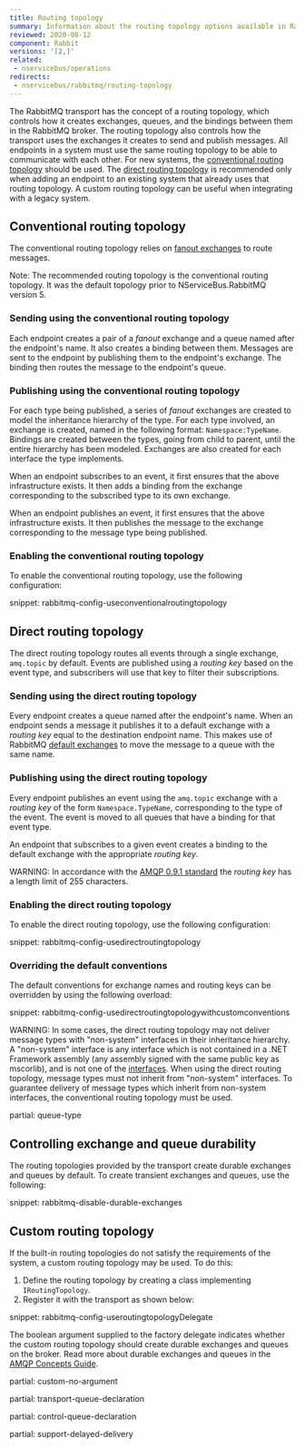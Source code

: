 ```yaml
---
title: Routing topology
summary: Information about the routing topology options available in RabbitMQ and how they impact NServiceBus systems
reviewed: 2020-08-12
component: Rabbit
versions: '[2,]'
related:
 - nservicebus/operations
redirects:
 - nservicebus/rabbitmq/routing-topology
---
```



The RabbitMQ transport has the concept of a routing topology, which controls how it creates exchanges, queues, and the bindings between them in the RabbitMQ broker. The routing topology also controls how the transport uses the exchanges it creates to send and publish messages. All endpoints in a system must use the same routing topology to be able to communicate with each other. For new systems, the [conventional routing topology](routing-topology.md#conventional-routing-topology) should be used. The [direct routing topology](routing-topology.md#direct-routing-topology) is recommended only when adding an endpoint to an existing system that already uses that routing topology. A custom routing topology can be useful when integrating with a legacy system.


## Conventional routing topology

The conventional routing topology relies on [fanout exchanges](https://www.rabbitmq.com/tutorials/amqp-concepts.html#exchange-fanout) to route messages. 

Note: The recommended routing topology is the conventional routing topology. It was the default topology prior to NServiceBus.RabbitMQ version 5.


### Sending using the conventional routing topology

Each endpoint creates a pair of a *fanout* exchange and a queue named after the endpoint's name. It also creates a binding between them. Messages are sent to the endpoint by publishing them to the endpoint's exchange. The binding then routes the message to the endpoint's queue.


### Publishing using the conventional routing topology

For each type being published, a series of *fanout* exchanges are created to model the inheritance hierarchy of the type. For each type involved, an exchange is created, named in the following format: `Namespace:TypeName`. Bindings are created between the types, going from child to parent, until the entire hierarchy has been modeled. Exchanges are also created for each interface the type implements.

When an endpoint subscribes to an event, it first ensures that the above infrastructure exists. It then adds a binding from the exchange corresponding to the subscribed type to its own exchange.

When an endpoint publishes an event, it first ensures that the above infrastructure exists. It then publishes the message to the exchange corresponding to the message type being published.


### Enabling the conventional routing topology

To enable the conventional routing topology, use the following configuration:

snippet: rabbitmq-config-useconventionalroutingtopology


## Direct routing topology

The direct routing topology routes all events through a single exchange, `amq.topic` by default. Events are published using a *routing key* based on the event type, and subscribers will use that key to filter their subscriptions.


### Sending using the direct routing topology

Every endpoint creates a queue named after the endpoint's name. When an endpoint sends a message it publishes it to a default exchange with a *routing key* equal to the destination endpoint name. This makes use of RabbitMQ [default exchanges](https://www.rabbitmq.com/tutorials/amqp-concepts.html) to move the message to a queue with the same name.


### Publishing using the direct routing topology

Every endpoint publishes an event using the `amq.topic` exchange with a *routing key* of the form `Namespace.TypeName`, corresponding to the type of the event. The event is moved to all queues that have a binding for that event type.

An endpoint that subscribes to a given event creates a binding to the default exchange with the appropriate *routing key*.

WARNING: In accordance with the [AMQP 0.9.1 standard](https://www.rabbitmq.com/amqp-0-9-1-reference.html#basic.publish.routing-key) the *routing key* has a length limit of 255 characters.


### Enabling the direct routing topology

To enable the direct routing topology, use the following configuration:

snippet: rabbitmq-config-usedirectroutingtopology

### Overriding the default conventions

The default conventions for exchange names and routing keys can be overridden by using the following overload:

snippet: rabbitmq-config-usedirectroutingtopologywithcustomconventions

WARNING: In some cases, the direct routing topology may not deliver message types with "non-system" interfaces in their inheritance hierarchy. A "non-system" interface is any interface which is not contained in a .NET Framework assembly (any assembly signed with the same public key as mscorlib), and is not one of the [interfaces](/nservicebus/messaging/messages-events-commands.md#identifying-messages). When using the direct routing topology, message types must not inherit from "non-system" interfaces. To guarantee delivery of message types which inherit from non-system interfaces, the conventional routing topology must be used.

partial: queue-type

## Controlling exchange and queue durability

The routing topologies provided by the transport create durable exchanges and queues by default. To create transient exchanges and queues, use the following:

snippet: rabbitmq-disable-durable-exchanges


## Custom routing topology

If the built-in routing topologies do not satisfy the requirements of the system, a custom routing topology may be used. To do this:

 1. Define the routing topology by creating a class implementing `IRoutingTopology`.
 1. Register it with the transport as shown below:

snippet: rabbitmq-config-useroutingtopologyDelegate

The boolean argument supplied to the factory delegate indicates whether the custom routing topology should create durable exchanges and queues on the broker. Read more about durable exchanges and queues in the [AMQP Concepts Guide](https://www.rabbitmq.com/tutorials/amqp-concepts.html).


partial: custom-no-argument

partial: transport-queue-declaration

partial: control-queue-declaration

partial: support-delayed-delivery

